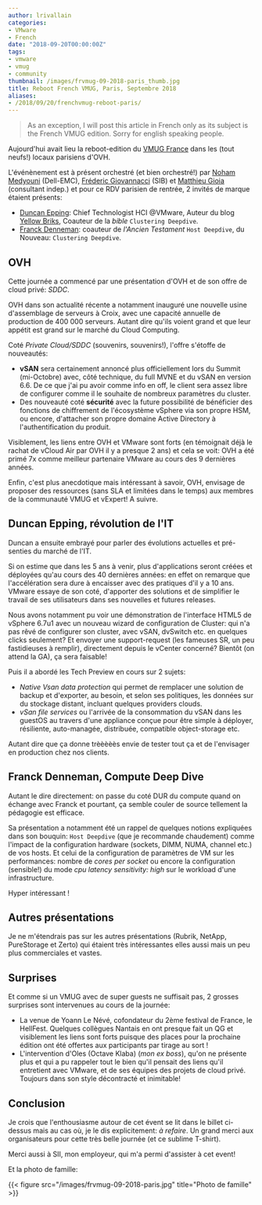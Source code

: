 ```yaml
---
author: lrivallain
categories:
- VMware
- French
date: "2018-09-20T00:00:00Z"
tags:
- vmware
- vmug
- community
thumbnail: /images/frvmug-09-2018-paris_thumb.jpg
title: Reboot French VMUG, Paris, Septembre 2018
aliases: 
- /2018/09/20/frenchvmug-reboot-paris/
---
```


> As an exception, I will post this article in French only as its subject is the French VMUG edition. Sorry for english speaking people.

Aujourd'hui avait lieu la reboot-edition du [VMUG France](https://community.vmug.com/events/event-description?CalendarEventKey=a806468f-34a7-407d-8526-8d93617b3442&CommunityKey=bba8d80d-5f53-404f-94ea-0009187683ae&Home=%2fcommunities%2flocalcommunityhome) dans les (tout neufs!) locaux parisiens d'OVH.

L'événènement est à présent orchestré (et bien orchestré!) par [Noham Medyouni](https://twitter.com/Noham_m) (Dell-EMC), [Fréderic Giovannacci](https://twitter.com/fredg_work) (SIB) et [Matthieu Gioia](https://twitter.com/notmg) (consultant indep.) et pour ce RDV parisien de rentrée, 2 invités de marque étaient présents:
* [Duncan Epping](https://twitter.com/DuncanYB): Chief Technologist HCI @VMware, Auteur du blog [Yellow Briks](http://yellow-bricks.com), Coauteur de la *bible* `Clustering Deepdive`.
*  [Franck Denneman](https://twitter.com/FrankDenneman): coauteur de *l'Ancien Testament* `Host Deepdive`, du Nouveau: `Clustering Deepdive`.

## OVH

Cette journée a commencé par une présentation d'OVH et de son offre de cloud privé: *SDDC*. 

OVH dans son actualité récente a notamment inauguré une nouvelle usine d'assemblage de serveurs à Croix, avec une capacité annuelle de production de 400 000 serveurs. Autant dire qu'ils voient grand et que leur appétit est grand sur le marché du Cloud Computing. 

Coté *Private Cloud/SDDC* (souvenirs, souvenirs!), l'offre s'étoffe de nouveautés:
* **vSAN** sera certainement annoncé plus officiellement lors du Summit (mi-Octobre) avec, côté technique, du full MVNE et du vSAN en version 6.6. De ce que j'ai pu avoir comme info en off, le client sera assez libre de configurer comme il le souhaite de nombreux paramètres du cluster.
* Des nouveauté coté **sécurité** avec la future possibilité de bénéficier des fonctions de chiffrement de l'écosystème vSphere via son propre HSM, ou encore, d'attacher son propre domaine Active Directory à l'authentification du produit.

Visiblement, les liens entre OVH et VMware sont forts (en témoignait déjà le rachat de vCloud Air par OVH il y a presque 2 ans) et cela se voit: OVH a été primé 7x comme meilleur partenaire VMware au cours des 9 dernières années.

Enfin, c'est plus anecdotique mais intéressant à savoir, OVH, envisage de proposer des ressources (sans SLA et limitées dans le temps) aux membres de la communauté VMUG et vExpert! A suivre.

## Duncan Epping, révolution de l'IT

Duncan a ensuite embrayé pour parler des évolutions actuelles et pré-senties du marché de l'IT.

Si on estime que dans les 5 ans à venir, plus d'applications seront créées et déployées qu'au cours des 40 dernières années: en effet on remarque que l'accélération sera dure à encaisser avec des pratiques d'il y a 10 ans. VMware essaye de son coté, d'apporter des solutions et de simplifier le travail de ses utilisateurs dans ses nouvelles et futures releases.

Nous avons notamment pu voir une démonstration de l'interface HTML5 de vSphere 6.7u1 avec un nouveau wizard de configuration de Cluster: qui n'a pas rêvé de configurer son cluster, avec vSAN, dvSwitch etc. en quelques clicks seulement? Et envoyer une support-request (les fameuses SR, un peu fastidieuses à remplir), directement depuis le vCenter concerné? Bientôt (on attend la GA), ça sera faisable!

Puis il a abordé les Tech Preview en cours sur 2 sujets:
* *Native Vsan data protection* qui permet de remplacer une solution de backup et d'exporter, au besoin, et selon ses politiques, les données sur du stockage distant, incluant quelques providers clouds.
* *vSan file services* ou l'arrivée de la consommation du vSAN dans les guestOS au travers d'une appliance conçue pour être simple à déployer, résiliente, auto-managée, distribuée, compatible object-storage etc. 

Autant dire que ça donne trèèèèès envie de tester tout ça et de l'envisager en production chez nos clients.

## Franck Denneman, Compute Deep Dive

Autant le dire directement: on passe du coté DUR du compute quand on échange avec Franck et pourtant, ça semble couler de source tellement la pédagogie est efficace.

Sa présentation a notamment été un rappel de quelques notions expliquées dans son bouquin: `Host Deepdive` (que je recommande chaudement) comme l'impact de la configuration hardware (sockets, DIMM, NUMA, channel etc.) de vos hosts. Et celui de la configuration de paramètres de VM sur les performances: nombre de *cores per socket* ou encore la configuration (sensible!) du mode *cpu  latency sensitivity: high* sur le workload d'une infrastructure.

Hyper intéressant !

## Autres présentations

Je ne m'étendrais pas sur les autres présentations (Rubrik, NetApp, PureStorage et Zerto) qui étaient très intéressantes elles aussi mais un peu plus commerciales et vastes.

## Surprises

Et comme si un VMUG avec de super guests ne suffisait pas, 2 grosses surprises sont intervenues au cours de la journée:
* La venue de Yoann Le Névé, cofondateur du 2ème festival de France, le HellFest. Quelques collègues Nantais en ont presque fait un QG et visiblement les liens sont forts puisque des places pour la prochaine édition ont été offertes aux participants par tirage au sort !
* L'intervention d'Oles (Octave Klaba) (*mon ex boss*), qu'on ne présente plus et qui a pu rappeler tout le bien qu'il pensait des liens qu'il entretient avec VMware, et de ses équipes des projets de cloud privé. Toujours dans son style décontracté et inimitable!

## Conclusion

Je crois que l'enthousiasme autour de cet évent se lit dans le billet ci-dessus mais au cas où, je le dis explicitement: *à refaire*. Un grand merci aux organisateurs pour cette très belle journée (et ce sublime T-shirt).

Merci aussi à SII, mon employeur, qui m'a permi d'assister à cet event!

Et la photo de famille:

{{< figure src="/images/frvmug-09-2018-paris.jpg" title="Photo de famille" >}}
